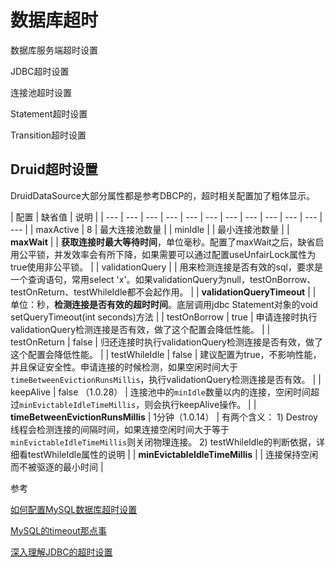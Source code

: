 # 数据库超时

数据库服务端超时设置



JDBC超时设置

连接池超时设置

Statement超时设置

Transition超时设置











## Druid超时设置

DruidDataSource大部分属性都是参考DBCP的，超时相关配置加了粗体显示。

| 配置 | 缺省值 | 说明 |
| --- | --- | --- | --- | --- | --- | --- | --- | --- | --- | --- | --- |
| maxActive | 8 | 最大连接池数量 |
| minIdle |  | 最小连接池数量 |
| **maxWait** |  | **获取连接时最大等待时间**，单位毫秒。配置了maxWait之后，缺省启用公平锁，并发效率会有所下降，如果需要可以通过配置useUnfairLock属性为true使用非公平锁。 |
| validationQuery |  | 用来检测连接是否有效的sql，要求是一个查询语句，常用select 'x'。如果validationQuery为null，testOnBorrow、testOnReturn、testWhileIdle都不会起作用。 |
| **validationQueryTimeout** |  | 单位：秒，**检测连接是否有效的超时时间**。底层调用jdbc Statement对象的void setQueryTimeout\(int seconds\)方法 |
| testOnBorrow | true | 申请连接时执行validationQuery检测连接是否有效，做了这个配置会降低性能。 |
| testOnReturn | false | 归还连接时执行validationQuery检测连接是否有效，做了这个配置会降低性能。 |
| testWhileIdle | false | 建议配置为true，不影响性能，并且保证安全性。申请连接的时候检测，如果空闲时间大于`timeBetweenEvictionRunsMillis`，执行validationQuery检测连接是否有效。 |
| keepAlive | false （1.0.28） | 连接池中的`minIdle`数量以内的连接，空闲时间超过`minEvictableIdleTimeMillis`，则会执行keepAlive操作。 |
| **timeBetweenEvictionRunsMillis** | 1分钟（1.0.14） | 有两个含义： 1\) Destroy线程会检测连接的间隔时间，如果连接空闲时间大于等于`minEvictableIdleTimeMillis`则关闭物理连接。 2\) testWhileIdle的判断依据，详细看testWhileIdle属性的说明 |
| **minEvictableIdleTimeMillis** |  | 连接保持空闲而不被驱逐的最小时间 |





参考

[如何配置MySQL数据库超时设置](https://blog.csdn.net/qq_34531925/article/details/78812841)

[MySQL的timeout那点事](http://www.penglixun.com/tech/database/mysql_timeout.html)

[深入理解JDBC的超时设置](http://www.importnew.com/2466.html)

